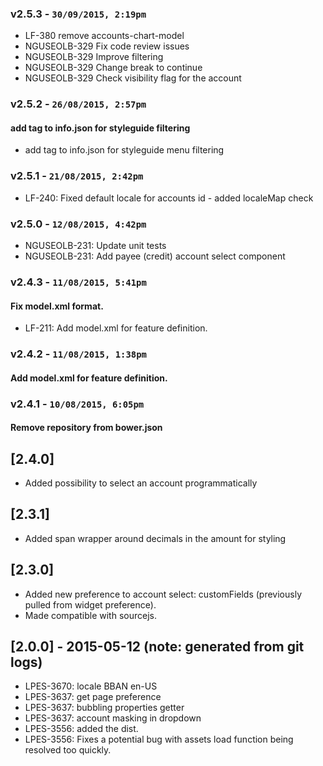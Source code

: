 ### v2.5.3 - `30/09/2015, 2:19pm`
* LF-380 remove accounts-chart-model  
* NGUSEOLB-329 Fix code review issues  
* NGUSEOLB-329 Improve filtering  
* NGUSEOLB-329 Change break to continue  
* NGUSEOLB-329 Check visibility flag for the account  

### v2.5.2 - `26/08/2015, 2:57pm`
#### add tag to info.json for styleguide filtering  
* add tag to info.json for styleguide menu filtering  


### v2.5.1 - `21/08/2015, 2:42pm`
* LF-240: Fixed default locale for accounts id - added localeMap check  


### v2.5.0 - `12/08/2015, 4:42pm`
* NGUSEOLB-231: Update unit tests  
* NGUSEOLB-231: Add payee (credit) account select component  


### v2.4.3 - `11/08/2015, 5:41pm`
#### Fix model.xml format.  
* LF-211: Add model.xml for feature definition.  


### v2.4.2 - `11/08/2015, 1:38pm`
#### Add model.xml for feature definition.  


### v2.4.1 - `10/08/2015, 6:05pm`
#### Remove repository from bower.json  


## [2.4.0]
 - Added possibility to select an account programmatically

## [2.3.1]
 - Added span wrapper around decimals in the amount for styling

## [2.3.0]
 - Added new preference to account select: customFields (previously pulled from widget preference).
 - Made compatible with sourcejs.

## [2.0.0] - 2015-05-12 (note: generated from git logs)

 - LPES-3670: locale BBAN en-US
 - LPES-3637: get page preference
 - LPES-3637: bubbling properties getter
 - LPES-3637: account masking in dropdown
 - LPES-3556: added the dist.
 - LPES-3556: Fixes a potential bug with assets load function being resolved too quickly.
